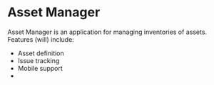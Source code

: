 # Asset Manager

Asset Manager is an application for managing inventories of assets.  Features (will) include:

* Asset definition
* Issue tracking
* Mobile support
* 
